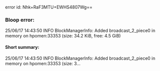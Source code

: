error id: Nhk+RaF3MTU+EWHS4807Wg==
### Bloop error:

25/06/17 14:43:50 INFO BlockManagerInfo: Added broadcast_2_piece0 in memory on hpomen:33353 (size: 34.2 KiB, free: 4.5 GiB)
#### Short summary: 

25/06/17 14:43:50 INFO BlockManagerInfo: Added broadcast_2_piece0 in memory on hpomen:33353 (size: 3...
